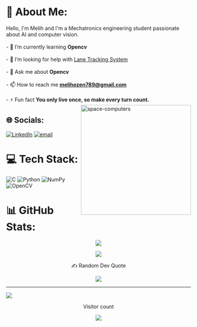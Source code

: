# 💫 About Me:
Hello, I'm Melih and  I'm a Mechatronics engineering student passionate about AI and computer vision.<br><br>- 🌱 I’m currently learning **Opencv**<br><br>- 🤝 I’m looking for help with [Lane Tracking System](https://github.com/Xerhuu/Lane-Tracking-System)<br><br>- 💬 Ask me about **Opencv**<br><br>- 📫 How to reach me **melihozen789@gmail.com**<br><br>- ⚡ Fun fact **You only live once, so make every turn count.**        
<img  align="right"  height="300" alt="space-computers" src="https://media4.giphy.com/media/v1.Y2lkPTc5MGI3NjExaGhvNWp1OThiY3pkd21qeTQ5Y3c0Y212eDNnanV5MDNobmFwbDNnaCZlcD12MV9pbnRlcm5hbF9naWZfYnlfaWQmY3Q9Zw/kiWlpxD6hXmvTL8dio/giphy.gif"  />


## 🌐 Socials:
[![LinkedIn](https://img.shields.io/badge/LinkedIn-%230077B5.svg?logo=linkedin&logoColor=white)](https://linkedin.com/in/melih-özen-358980343) [![email](https://img.shields.io/badge/Email-D14836?logo=gmail&logoColor=white)](mailto:melihozen789@gmail.com) 

# 💻 Tech Stack:
![C](https://img.shields.io/badge/c-%2300599C.svg?style=for-the-badge&logo=c&logoColor=white) ![Python](https://img.shields.io/badge/python-3670A0?style=for-the-badge&logo=python&logoColor=ffdd54) ![NumPy](https://img.shields.io/badge/numpy-%23013243.svg?style=for-the-badge&logo=numpy&logoColor=white) ![OpenCV](https://img.shields.io/badge/opencv-%23white.svg?style=for-the-badge&logo=opencv&logoColor=white)

# 📊 GitHub Stats:
<p align="center">
  <img src="https://github-readme-stats.vercel.app/api?username=melihozendev&theme=radical&hide_border=false&include_all_commits=false&count_private=false" />
</p>

<p align="center">
  <img src="https://github-readme-stats.vercel.app/api/top-langs/?username=melihozendev&theme=radical&hide_border=false&include_all_commits=false&count_private=false&layout=compact" />
</p>

<p align="center"> ✍️ Random Dev Quote
<p align="center">
  <img src="https://quotes-github-readme.vercel.app/api?type=horizontal&theme=radical" />
</p>

---
[![](https://visitcount.itsvg.in/api?id=melihozendev&icon=0&color=13)](https://visitcount.itsvg.in)

<!-- Proudly created with GPRM ( https://gprm.itsvg.in ) -->

<p align="center"> Visitor count
<p align="center">
  <img src="https://profile-counter.glitch.me/{melihozendev}/count.svg" />
</p>
